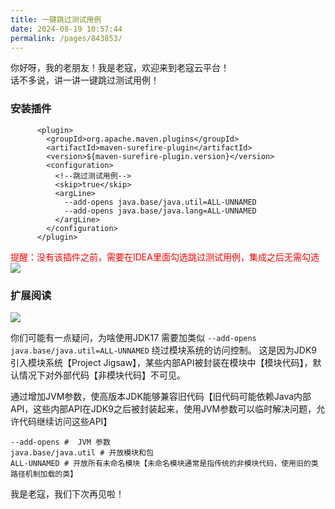 ```yaml
---
title: 一键跳过测试用例
date: 2024-08-19 10:57:44
permalink: /pages/843853/
---
```


你好呀，我的老朋友！我是老寇，欢迎来到老寇云平台！  
话不多说，讲一讲一键跳过测试用例！

### 安装插件
```shell
      <plugin>
        <groupId>org.apache.maven.plugins</groupId>
        <artifactId>maven-surefire-plugin</artifactId>
        <version>${maven-surefire-plugin.version}</version>
        <configuration>
          <!--跳过测试用例-->
          <skip>true</skip>
          <argLine>
            --add-opens java.base/java.util=ALL-UNNAMED
            --add-opens java.base/java.lang=ALL-UNNAMED
          </argLine>
        </configuration>
      </plugin>
```

<font color="red">提醒：没有该插件之前，需要在IDEA里面勾选跳过测试用例，集成之后无需勾选</font>
<img src="/img/一键跳过测试用例/img.png"/>

### 扩展阅读
<img src="/img/一键跳过测试用例/img_1.png"/>

你们可能有一点疑问，为啥使用JDK17 需要加类似 ``` --add-opens java.base/java.util=ALL-UNNAMED ``` 绕过模块系统的访问控制。
这是因为JDK9 引入模块系统【Project Jigsaw】，某些内部API被封装在模块中【模块代码】，默认情况下对外部代码【非模块代码】不可见。

通过增加JVM参数，使高版本JDK能够兼容旧代码【旧代码可能依赖Java内部API，这些内部API在JDK9之后被封装起来，使用JVM参数可以临时解决问题，允许代码继续访问这些API】

```shell
--add-opens #  JVM 参数
java.base/java.util # 开放模块和包
ALL-UNNAMED # 开放所有未命名模块【未命名模块通常是指传统的非模块代码，使用旧的类路径机制加载的类】
```

我是老寇，我们下次再见啦！
